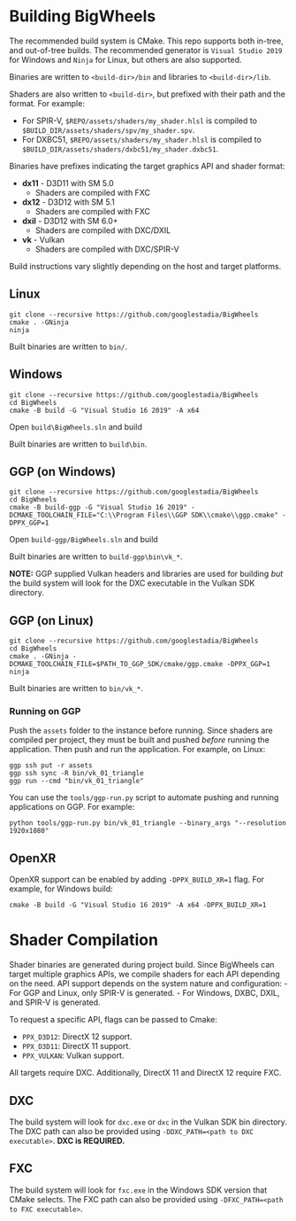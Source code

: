 # Building BigWheels
The recommended build system is CMake. This repo supports both in-tree, and out-of-tree builds.
The recommended generator is `Visual Studio 2019` for Windows and `Ninja` for Linux, but others are also supported.

Binaries are written to `<build-dir>/bin` and libraries to `<build-dir>/lib`.

Shaders are also written to `<build-dir>`, but prefixed with their path and the format. For example:

- For SPIR-V, `$REPO/assets/shaders/my_shader.hlsl` is compiled to `$BUILD_DIR/assets/shaders/spv/my_shader.spv`.
- For DXBC51, `$REPO/assets/shaders/my_shader.hlsl` is compiled to `$BUILD_DIR/assets/shaders/dxbc51/my_shader.dxbc51`.

Binaries have prefixes indicating the target graphics API and shader format:
 * **dx11** - D3D11 with SM 5.0
   * Shaders are compiled with FXC
 * **dx12** - D3D12 with SM 5.1
   * Shaders are compiled with FXC
 * **dxil** - D3D12 with SM 6.0+
   * Shaders are compiled with DXC/DXIL
 * **vk** - Vulkan
   * Shaders are compiled with DXC/SPIR-V

Build instructions vary slightly depending on the host and target platforms.

## Linux
```
git clone --recursive https://github.com/googlestadia/BigWheels
cmake . -GNinja
ninja
```

Built binaries are written to `bin/`.

## Windows
```
git clone --recursive https://github.com/googlestadia/BigWheels
cd BigWheels
cmake -B build -G "Visual Studio 16 2019" -A x64
```

Open `build\BigWheels.sln` and build

Built binaries are written to `build\bin`.

## GGP (on Windows)
```
git clone --recursive https://github.com/googlestadia/BigWheels
cd BigWheels
cmake -B build-ggp -G "Visual Studio 16 2019" -DCMAKE_TOOLCHAIN_FILE="C:\\Program Files\\GGP SDK\\cmake\\ggp.cmake" -DPPX_GGP=1
```
Open `build-ggp/BigWheels.sln` and build

Built binaries are written to `build-ggp\bin\vk_*`.

**NOTE:** GGP supplied Vulkan headers and libraries are used for building *but* the build system will look for the DXC
executable in the Vulkan SDK directory.

## GGP (on Linux)
```
git clone --recursive https://github.com/googlestadia/BigWheels
cd BigWheels
cmake . -GNinja -DCMAKE_TOOLCHAIN_FILE=$PATH_TO_GGP_SDK/cmake/ggp.cmake -DPPX_GGP=1
ninja
```

Built binaries are written to `bin/vk_*`.

### Running on GGP
Push the `assets` folder to the instance before running. Since shaders are compiled per project, they must be built and pushed *before* running the application. Then push and run the application. For example, on Linux:
```
ggp ssh put -r assets
ggp ssh sync -R bin/vk_01_triangle
ggp run --cmd "bin/vk_01_triangle"
```

You can use the `tools/ggp-run.py` script to automate pushing and running applications on GGP. For example:
```
python tools/ggp-run.py bin/vk_01_triangle --binary_args "--resolution 1920x1080"
``` 
## OpenXR
OpenXR support can be enabled by adding `-DPPX_BUILD_XR=1` flag.
For example, for Windows build:
```
cmake -B build -G "Visual Studio 16 2019" -A x64 -DPPX_BUILD_XR=1
```


# Shader Compilation
Shader binaries are generated during project build. Since BigWheels can target multiple graphics APIs, we compile shaders
for each API depending on the need. API support depends on the system nature and configuration:
    - For GGP and Linux, only SPIR-V is generated.
    - For Windows, DXBC, DXIL, and SPIR-V is generated.

To request a specific API, flags can be passed to Cmake:
 - `PPX_D3D12`: DirectX 12 support.
 - `PPX_D3D11`: DirectX 11 support.
 - `PPX_VULKAN`: Vulkan support.

All targets require DXC. Additionally, DirectX 11 and DirectX 12 require FXC.

## DXC
The build system will look for `dxc.exe` or `dxc` in the Vulkan SDK bin directory.
The DXC path can also be provided using `-DDXC_PATH=<path to DXC executable>`.
**DXC is REQUIRED.**

## FXC
The build system will look for `fxc.exe` in the Windows SDK version that CMake selects.
The FXC path can also be provided using `-DFXC_PATH=<path to FXC executable>`.